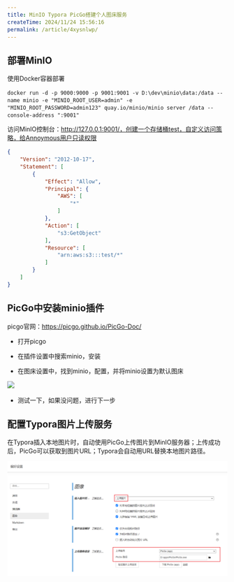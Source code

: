 ```yaml
---
title: MinIO Typora PicGo搭建个人图床服务
createTime: 2024/11/24 15:56:16
permalink: /article/4xysnlwp/
---
```

## 部署MinIO

使用Docker容器部署

`docker run -d -p 9000:9000 -p 9001:9001 -v D:\dev\minio\data:/data --name minio -e "MINIO_ROOT_USER=admin" -e "MINIO_ROOT_PASSWORD=admin123" quay.io/minio/minio server /data --console-address ":9001"`

访问MinIO控制台：http://127.0.0.1:9001/，创建一个存储桶test，自定义访问策略，给Annoymous用户只读权限

```json
{
    "Version": "2012-10-17",
    "Statement": [
        {
            "Effect": "Allow",
            "Principal": {
                "AWS": [
                    "*"
                ]
            },
            "Action": [
                "s3:GetObject"
            ],
            "Resource": [
                "arn:aws:s3:::test/*"
            ]
        }
    ]
}
```

## PicGo中安装minio插件

picgo官网：https://picgo.github.io/PicGo-Doc/

+ 打开picgo

+ 在插件设置中搜索minio，安装

+ 在图床设置中，找到minio，配置，并将minio设置为默认图床

![](http://127.0.0.1:9000/test/images/20240117122747.png)

+ 测试一下，如果没问题，进行下一步

## 配置Typora图片上传服务

在Typora插入本地图片时，自动使用PicGo上传图片到MinIO服务器；上传成功后，PicGo可以获取到图片URL；Typora会自动用URL替换本地图片路径。

![](_/20240117124211.png)

